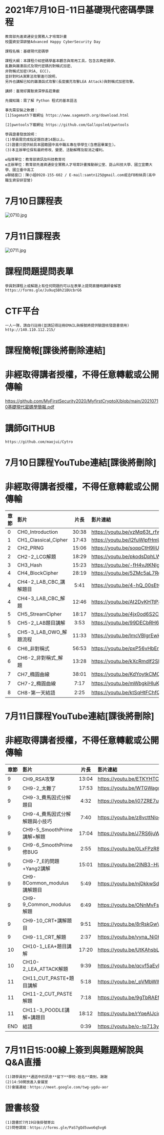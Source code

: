 
# 2021年7月10日-11日基礎現代密碼學課程

```
教育部先進資通安全實務人才培育計畫
校園資安深耕營Advanced Happy CyberSecurity Day

課程名稱：基礎現代密碼學

課程大綱：本課程介紹密碼學基本觀念與常用工具，包含古典密碼學、
亂數與雜湊函式及現代密碼的對稱式加密、
非對稱式加密(RSA, ECC)，
並針對RSA演算法攻擊進行說明，
另外也講解已知的雜湊函式攻擊(長度擴充攻擊LEA Attack)與對稱式加密攻擊。

講師：臺灣好厲駭資深學長莊秉叡

先備知識：需了解 Python 程式的基本語法

事先需安裝之軟體：
[1]Sagemath下載網址 https://www.sagemath.org/download.html
            
[2]pwntools下載網址 https://github.com/Gallopsled/pwntools

學員證書發放說明：
(1)學員需完成指定題目達14題以上。
(2)證書只提供給具本國籍國中高中職五專在學學生(含應屆畢業生)。
(3)本主辦單位保有最終修改、變更、活動解釋及取消之權利。

✪指導單位：教育部資訊及科技教育司
✪主辦單位：教育部先進資通安全實務人才培育計畫推動辦公室、崑山科技大學、國立宜蘭大學、國立臺中高工
✪聯絡窗口：陳小姐0928-155-602 / E-mail:samtn125@gmail.com或洽FB粉絲頁(高中職生資安研習營)
```
# 7月10日課程表
![0710.jpg](./pic/0710.JPG)

# 7月11日課程表
![0711.jpg](./pic/0711.JPG)

# 課程問題提問表單
```
學員對課程上或解題上有任何問題的可以在表單上提問直播時講師會解答
https://forms.gle/Ju9uq5Bh21BUcbrG6
```
# CTF平台
```
一人一隊，請自行註冊(並請記得註冊EMAIL與帳號將提供驗證核發證書使用)
http://140.110.112.215/
```

# 課程簡報[課後將刪除連結]

# 非經取得講者授權，不得任意轉載或公開傳輸

https://github.com/MyFirstSecurity2020/MyfirstCryptoX/blob/main/20210710基礎現代密碼學簡報.pdf

# 講師GITHUB
```
https://github.com/maojui/Cytro
```

# 7月10日課程YouTube連結[課後將刪除]

# 非經取得講者授權，不得任意轉載或公開傳輸

|章節|影片|片長|影片連結|
|---|:-----|:----:|:--------------------------|
|0|CH0_Introduction|30:38|https://youtu.be/vzMq63t_rfw |
|1|CH1_Classical_Cipher|17:43|https://youtu.be/l2fuWlpfHmU |
|2|CH2_PRNG|15:06|https://youtu.be/soppCtH9liU |		
|2|CH2-2_LCG解題|18:29|https://youtu.be/pkodsDphLWo |
|3|CH3_Hash|15:23| https://youtu.be/-fH4vJtKNIg  |
|4|CH4_BlockCipher|28:19| https://youtu.be/5ZMc5aL7RqU |
|4|CH4-2_LAB_CBC_講解題目|5:41|https://youtu.be/4-hQ_00sEt0 |			
|4|CH4-3_LAB_CBC_解題|12:46|https://youtu.be/At2DvKHTtP8 |
|5|CH5_StreamCipher|18:17|     https://youtu.be/4jx0od6S2C0	 |	
|5|CH5-2_LAB題目講解|3:53|	https://youtu.be/99DECbRH6KQ |		
|5|CH5-3_LAB_OWO_解題流程|11:33|https://youtu.be/lmcVBIgrEwk |
|6|CH6_非對稱式 | 56:53|	https://youtu.be/pxP56vHbErA	|	
|6|CH6-2_非對稱式_解題| 13:28 |    https://youtu.be/kXcRmdlf2SM |
|7|CH7_橢圓曲線| 38:01| https://youtu.be/KdYoytkCMCM |		
|7|CH7-2_橢圓曲線| 7:17|https://youtu.be/mWbgkiHluKk |
|8| CH8-第一天結語|  2:25 | https://youtu.be/ktSqHtFChfQ |

# 7月11日課程YouTube連結[課後將刪除]

# 非經取得講者授權，不得任意轉載或公開傳輸

|章節|影片|片長|影片連結|
|---|:--------|:----:|:--------------------------|
|9|CH9_RSA攻擊|13:04|https://youtu.be/ETKYHTCMVtQ |
|9|CH9-2_太難了|17:53|https://youtu.be/WTGWagdXHgY  |
|9|CH9-3_費馬因式分解題目|4:32|	https://youtu.be/i07ZRE7up94 |		
|9|CH9-4_費馬因式分解解題與小技巧|7:40|https://youtu.be/z8vcttNlocw  |
|9|CH9-5_SmoothPrime講解+解題|17:04|https://youtu.be/J7RS6juWDaM  |
|9|CH9-6_SmoothPrime修BUG|2:55|https://youtu.be/0LxFPzR8DFc	| 	
|9|CH9-7_E的問題+Yang2講解|15:01|https://youtu.be/2lNB3-HUliI	|
|9|CH9-8Common_modulus 講解題目|5:49|https://youtu.be/njDkkwSdqMY	|	
|9|CH9-9_Common_modulus 解題|6:49|https://youtu.be/ONnMvFshG24  |		
|9|CH9-10_CRT+講解題目|9:51|https://youtu.be/8rRskGwVdw8	|		
|9|CH9-11_CRT_解題|2:37|https://youtu.be/vyna_Ni0HEE |
|10|CH10-1_LEA+題目講解|17:20|https://youtu.be/UtKAhsbLGeM | 
|10|CH10-2_LEA_ATTACK解題|9:39|https://youtu.be/qcvf5aEvMsA | 
|11|CH11_CUT_PASTE+題目講解|5:18|https://youtu.be/_pVMbWlh7zc | 
|11|CH11-2_CUT_PASTE解題|7:18|https://youtu.be/9gTbRAEf0Ek | 
|11|CH11-3_POODLE講解+講題目|18:12|https://youtu.be/rYqeAlJciqI | 
|END|結語|0:39|https://youtu.be/o-tq713y4UY |

# 7月11日15:00線上簽到與難題解說與Q&A直播

```
(1)請學員到**通話中的訊息**留下**學校-姓名**簽到，謝謝
(2)14:50開放進入會議室
(3)會議連結：https://meet.google.com/twg-ygdu-aor

```

# 證書核發
```
(1)證書於7月19日後掛號寄出
(2)問卷調寫：https://forms.gle/PaS7gQd5uwo6q5vg6
```

